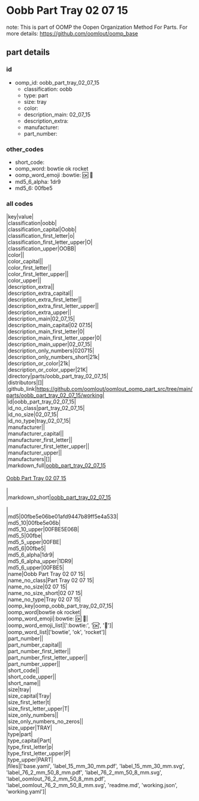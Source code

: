 # Oobb Part Tray 02 07 15  

note: This is part of OOMP the Oopen Organization Method For Parts. For more details: https://github.com/oomlout/oomp_base

##  part details





### id
* oomp_id: oobb_part_tray_02_07_15
  * classification: oobb
  * type: part
  * size: tray
  * color: 
  * description_main: 02_07_15
  * description_extra: 
  * manufacturer: 
  * part_number: 

### other_codes
* short_code: 
* oomp_word: bowtie ok rocket
* oomp_word_emoji :bowtie: :ok: :rocket:
* md5_6_alpha: 1dr9
* md5_6: 00fbe5

### all codes 
|key|value|  
|classification|oobb|  
|classification_capital|Oobb|  
|classification_first_letter|o|  
|classification_first_letter_upper|O|  
|classification_upper|OOBB|  
|color||  
|color_capital||  
|color_first_letter||  
|color_first_letter_upper||  
|color_upper||  
|description_extra||  
|description_extra_capital||  
|description_extra_first_letter||  
|description_extra_first_letter_upper||  
|description_extra_upper||  
|description_main|02_07_15|  
|description_main_capital|02 07.15|  
|description_main_first_letter|0|  
|description_main_first_letter_upper|0|  
|description_main_upper|02_07_15|  
|description_only_numbers|020715|  
|description_only_numbers_short|21k|  
|description_or_color|21k|  
|description_or_color_upper|21K|  
|directory|parts/oobb_part_tray_02_07_15|  
|distributors|[]|  
|github_link|https://github.com/oomlout/oomlout_oomp_part_src/tree/main/parts/oobb_part_tray_02_07_15/working|  
|id|oobb_part_tray_02_07_15|  
|id_no_class|part_tray_02_07_15|  
|id_no_size|02_07_15|  
|id_no_type|tray_02_07_15|  
|manufacturer||  
|manufacturer_capital||  
|manufacturer_first_letter||  
|manufacturer_first_letter_upper||  
|manufacturer_upper||  
|manufacturers|[]|  
|markdown_full|[oobb_part_tray_02_07_15](https://github.com/oomlout/oomlout_oomp_part_src/tree/main/parts/oobb_part_tray_02_07_15/working)<br>[](https://github.com/oomlout/oomlout_oomp_part_src/tree/main/parts/oobb_part_tray_02_07_15/working)<br>[Oobb Part Tray 02 07 15](https://github.com/oomlout/oomlout_oomp_part_src/tree/main/parts/oobb_part_tray_02_07_15/working)<br><br>|  
|markdown_short|[oobb_part_tray_02_07_15](https://github.com/oomlout/oomlout_oomp_part_src/tree/main/parts/oobb_part_tray_02_07_15/working)<br><br>|  
|md5|00fbe5e06be01afd9447b89ff5e4a533|  
|md5_10|00fbe5e06b|  
|md5_10_upper|00FBE5E06B|  
|md5_5|00fbe|  
|md5_5_upper|00FBE|  
|md5_6|00fbe5|  
|md5_6_alpha|1dr9|  
|md5_6_alpha_upper|1DR9|  
|md5_6_upper|00FBE5|  
|name|Oobb Part Tray 02 07 15|  
|name_no_class|Part Tray 02 07 15|  
|name_no_size|02 07 15|  
|name_no_size_short|02 07 15|  
|name_no_type|Tray 02 07 15|  
|oomp_key|oomp_oobb_part_tray_02_07_15|  
|oomp_word|bowtie ok rocket|  
|oomp_word_emoji|:bowtie: :ok: :rocket:|  
|oomp_word_emoji_list|[':bowtie:', ':ok:', ':rocket:']|  
|oomp_word_list|['bowtie', 'ok', 'rocket']|  
|part_number||  
|part_number_capital||  
|part_number_first_letter||  
|part_number_first_letter_upper||  
|part_number_upper||  
|short_code||  
|short_code_upper||  
|short_name||  
|size|tray|  
|size_capital|Tray|  
|size_first_letter|t|  
|size_first_letter_upper|T|  
|size_only_numbers||  
|size_only_numbers_no_zeros||  
|size_upper|TRAY|  
|type|part|  
|type_capital|Part|  
|type_first_letter|p|  
|type_first_letter_upper|P|  
|type_upper|PART|  
|files|['base.yaml', 'label_15_mm_30_mm.pdf', 'label_15_mm_30_mm.svg', 'label_76_2_mm_50_8_mm.pdf', 'label_76_2_mm_50_8_mm.svg', 'label_oomlout_76_2_mm_50_8_mm.pdf', 'label_oomlout_76_2_mm_50_8_mm.svg', 'readme.md', 'working.json', 'working.yaml']|  
